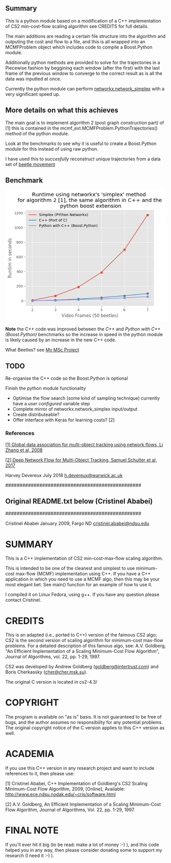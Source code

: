 ## Summary 

This is a python module based on a modification of a C++ implementation of CS2 min-cost-flow
scaling algorithm see CREDITS for full details.

The main additions are reading a certain file structure into the algorithm and outputing the
cost and flow to a file, and this is all wrapped into an MCMFProblem object which includes 
code to compile a Boost.Python module.

Additionally python methods are provided to solve for the trajectories in a Piecewise fashion by beggining
each window (after the first) with the last frame of the previous window to converge to the correct result as
is all the data was inputted at once.

Currently the python module can perform [networkx.network_simplex](https://networkx.github.io/documentation/networkx-1.10/reference/generated/networkx.algorithms.flow.network_simplex.html) with a
very significant speed up.

## More details on what this achieves

The main goal is to implement algorithm 2 (post graph construction part) of [1] this is contained in the mcmf_ext.MCMFProblem.PythonTrajectories() method of the python module. 

Look at the benchmarks to see why it is useful to create a Boost.Python module for this instead of using raw python.

I have used this to *succesfully* reconstruct unique trajectories from a data set of [beetle movement](https://github.com/harveydevereux/MSc-Project)

## Benchmark 

![speed](resources/boost_success.png)

**Note** the C++ code was improved between the *C++* and *Python with C++ (Boost.Python)* benchmarks 
so the increase in speed in the python module is likely caused by an increase in the
new C++ code.

What Beetles? see [My MSc Project](https://github.com/harveydevereux/MSc-Project)

## TODO

Re-organise the C++ code so the Boost.Python is optional

Finish the python module functionality
- Optimise the flow search (some kind of sampling technique) currently have a *user configured* variable step
- Complete mirror of networkx.network_simplex input/output
- Create distributeable?
- Offer interface with Keras for learning costs? [2]

### References 

[[1] Global data association for multi-object tracking using network flows, Li Zhang et al, 2008](https://ieeexplore.ieee.org/document/4587584/)

[[2] Deep Network Flow for Multi-Object Tracking, Samuel Schulter et al, 2017](https://arxiv.org/abs/1706.08482)

Harvey Devereux
July 2018
h.devereux@warwick.ac.uk

 ################################################
## Original README.txt below (Cristinel Ababei) ##
 ################################################

Cristinel Ababei
January 2009, Fargo ND
cristinel.ababei@ndsu.edu


SUMMARY
=======

This is a C++ implementation of CS2 min-cost-max-flow scaling algorithm.

This is intended to be one of the cleanest and simplest to use minimum-cost
max-flow (MCMF) implementation using C++.  If you have a C++ application in
which you need to use a MCMF algo, then this may be your most elegant bet.
See main() function for an example of how to use it.

I compiled it on Linux Fedora, using g++.  If you have any  question please
contact Cristinel.


CREDITS
=======

This is an adapted (i.e., ported to C++) version of the faimous CS2 algo;
CS2 is the second version of scaling algorithm for minimum-cost max-flow
problems.  For a detailed description of this famous algo, see:
A.V. Goldberg, "An Efficient Implementation of a Scaling Minimum-Cost
Flow Algorithm", Journal of Algorithms, vol. 22, pp. 1-29, 1997.

CS2 was developed by Andrew Goldberg (goldberg@intertrust.com) and
Boris Cherkassky (cher@cher.msk.su).

The original C version is located in cs2-4.3/


COPYRIGHT
=========

The program is available on "as is" basis.  It is not guaranteed to
be free of bugs, and the author assumes no responsibility for any
potential problems.
The original copyright notice of the C version applies to this C++
version as well.


ACADEMIA
========

If you use this C++ version in any research project and want to
include references to it, then please use:

[1] Cristinel Ababei, C++ Implementation of Goldberg's CS2 Scaling
    Minimum-Cost Flow Algorithm, 2009, [Online], Available:
    http://www.ece.ndsu.nodak.edu/~cris/software.html

[2] A.V. Goldberg, An Efficient Implementation of a Scaling
    Minimum-Cost Flow Algorithm, Journal of Algorithms, Vol. 22,
    pp. 1-29, 1997.


FINAL NOTE
==========

If you'll ever hit it big (to be read: make a lot of money :-) ),
and this code helped you in any way, then please consider
donating some to support my research (I need it :-) ).
